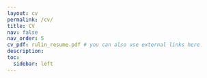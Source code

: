 ```yaml
---
layout: cv
permalink: /cv/
title: CV
nav: false
nav_order: 5
cv_pdf: rulin_resume.pdf # you can also use external links here
description:
toc:
  sidebar: left
---
```

